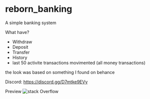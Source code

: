 # reborn_banking
A simple banking system

What have?
  - Withdraw
  - Deposit
  - Transfer
  - History 
  - last 50 activite transactions movimented (all money transactions)

the look was based on something I found on behance

Discord:
https://discord.gg/D7mtke9EVy


Preview
![stack Overflow](https://media.discordapp.net/attachments/492567408557555712/880492566712295434/unknown.png?width=1193&height=671)

